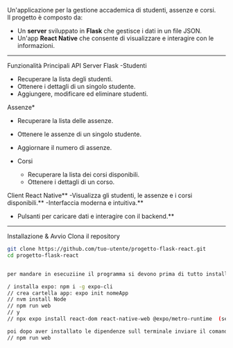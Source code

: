 
Un'applicazione per la gestione accademica di studenti, assenze e corsi.  
Il progetto è composto da:
- Un **server** sviluppato in **Flask** che gestisce i dati in un file JSON.
- Un'app **React Native** che consente di visualizzare e interagire con le informazioni.

---

Funzionalità Principali
API Server Flask
-Studenti
  - Recuperare la lista degli studenti.
  - Ottenere i dettagli di un singolo studente.
  - Aggiungere, modificare ed eliminare studenti.

Assenze*
  - Recuperare la lista delle assenze.
  - Ottenere le assenze di un singolo studente.
  - Aggiornare il numero di assenze.

- Corsi
  - Recuperare la lista dei corsi disponibili.
  - Ottenere i dettagli di un corso.

Client React Native**
-Visualizza gli studenti, le assenze e i corsi disponibili.**
-Interfaccia moderna e intuitiva.**
- Pulsanti per caricare dati e interagire con il backend.**

---

Installazione & Avvio
Clona il repository
```bash
git clone https://github.com/tuo-utente/progetto-flask-react.git
cd progetto-flask-react


per mandare in esecuziine il programma si devono prima di tutto installare le dipendeze

/ installa expo: npm i -g expo-cli
// crea cartella app: expo init nomeApp
// nvm install Node
// npm run web
// y
// npx expo install react-dom react-native-web @expo/metro-runtime  (se prima volta che installa)

poi dopo aver installato le dipendenze sull terminale inviare il comando 
// npm run web

